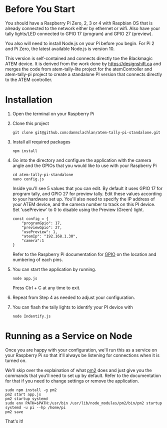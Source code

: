 # Before You Start

You should have a Raspberry Pi Zero, 2, 3 or 4 with Raspbian OS that is already connected to the network either by ethernet or wifi. Also have your tally lights/LED connected to GPIO 17 (program) and GPIO 27 (preview).

You also will need to install Node.js on your Pi before you begin. For Pi 2 and Pi Zero, the latest available Node.js is version 10.

This version is self-contained and connects directly toe the Blackmagic ATEM device.
It is derived from the work done by https://designshift.ca and merges the code from atem-tally-lite project for the atemController and atem-tally-pi project to create a standalone PI version that connects directly to the ATEM controller.


# Installation

1. Open the terminal on your Raspberry Pi

2. Clone this project

    ```
    git clone git@github.com:danmclachlan/atem-tally-pi-standalone.git
    ```

3. Install all required packages

    ```
    npm install
    ```

4. Go into the directory and configure the application with the camera angle and the GPIOs that you would like to use with your Raspberry Pi

    ```
    cd atem-tally-pi-standalone
    nano config.js
    ```

    Inside you'll see 5 values that you can edit. By default it uses GPIO 17 for program tally, and GPIO 27 for preview tally. Edit these values according to your hardware set up.
    You'll also need to specify the IP address of your ATEM device, and the camera number to track on this PI device.
    Set 'usePreview' to 0 to disable using the Preview (Green) light.

    ```
    const config = {
	    "programGpio": 17,
	    "previewGpio": 27,
        "usePreview": 1,
        "atemIp": "192.168.1.30",
        "camera":1
    }
    ```

    Refer to the Raspberry Pi documentation for [GPIO](https://www.raspberrypi.org/documentation/usage/gpio/) on the location and numbering of each pins.

5. You can start the application by running. 

    ```
    node app.js
    ```
    Press Ctrl + C at any time to exit.

6. Repeat from Step 4 as needed to adjust your configuration.

7. You can flash the tally lights to identify your PI device with

    ```
    node Indentify.js
    ```
    
# Running as a Service on Node

Once you are happy with your configuration, we'll run this as a service on your Raspberry Pi so that it'll always be listening for connections when it is turned on.

We'll skip over the explaination of what [pm2](https://pm2.keymetrics.io/) does and just give you the commands that you'll need to set up by default. Refer to the documentation for that if you need to change settings or remove the application.

```
sudo npm install -g pm2
pm2 start app.js
pm2 startup systemd
sudo env PATH=$PATH:/usr/bin /usr/lib/node_modules/pm2/bin/pm2 startup systemd -u pi --hp /home/pi
pm2 save
```

That's it!

